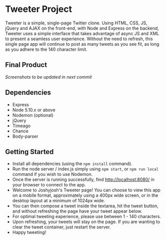 # Tweeter Project

Tweeter is a simple, single-page Twitter clone.
Using HTML, CSS, JS, jQuery and AJAX on the front-end, with Node and Express on the backend, Tweeter uses a simple interface that takes advantage of async JS and XML to present a seamless user experience.  Without the need to refresh, this single page app will continue to post as many tweets as you see fit, as long as you adhere to the 140 character limit.  

## Final Product

*Screenshots to be updated in next commit*

## Dependencies

- Express
- Node 5.10.x or above
- Nodemon (optional)
- jQuery
- Timeago
- Chance
- Body-parser

## Getting Started 

- Install all dependencies (using the `npm install` command).
- Run the node server / index.js simply using `npm start`, or `npm run local` command if you wish to use Nodemon.
- Once the server is running successfully, find <http://localhost:8080/> in your browser to connect to the app.
- Welcome to Joshyjosh's Tweeter page!  You can choose to view this app on a mobile format, approximately using a 400px wide screen, or in the desktop layout at a minimum of 1024px wide.
- You can then compose a tweet inside the textarea, hit the tweet button, and without refreshing the page have your tweet appear below.  
- For optimal tweeting experience, please use between 1 - 140 characters.  
- Upon refreshing, your tweets will stay on the page.  If you are wanting to clear the tweet container, just restart the server.  
- Happy tweeting!
